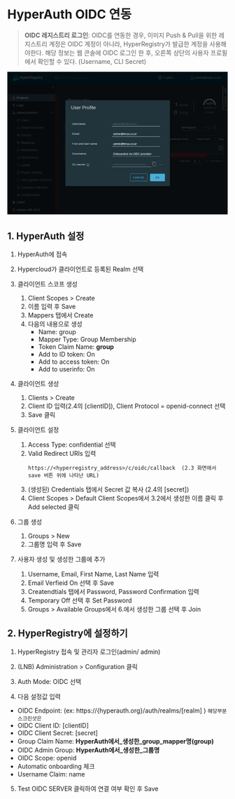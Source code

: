 # HyperAuth OIDC 연동

> **OIDC 레지스트리 로그인**: OIDC를 연동한 경우, 이미지 Push & Pull을 위한 레지스트리 계정은 OIDC 계정이 아니라,
HyperRegistry가 발급한 계정을 사용해야한다. 해당 정보는 웹 콘솔에 OIDC 로그인 한 후, 오른쪽 상단의 사용자 프로필에서 확인할 수 있다. (Username, CLI Secret) 

![레지스트리 로그인](user_profile.png)

## 1. HyperAuth 설정
    
1. HyperAuth에 접속
   
2. Hypercloud가 클라이언트로 등록된 Realm 선택 

3. 클라이언트 스코프 생성

   1. Client Scopes > Create
   2. 이름 입력 후 Save
   3. Mappers 탭에서 Create
   4. 다음의 내용으로 생성
      - Name: group
      - Mapper Type: Group Membership
      - Token Claim Name: **group**
      - Add to ID token: On
      - Add to access token: On
      - Add to userinfo: On

4. 클라이언트 생성

   1. Clients > Create
   2. Client ID 입력(2.4의 [clientID]), Client Protocol = openid-connect 선택 
   3. Save 클릭

5. 클라이언트 설정

   1. Access Type: confidential 선택
   2. Valid Redirect URIs 입력 
      ```text
      https://<hyperregistry_address>/c/oidc/callback  (2.3 화면에서 save 버튼 위에 나타난 URL)
      ```
   3. (생성된) Credentials 탭에서 Secret 값 복사 (2.4의 [secret])
   4. Client Scopes > Default Client Scopes에서 3.2에서 생성한 이름 클릭 후 Add selected 클릭 

6. 그룹 생성

   1. Groups > New
   2. 그룹명 입력 후 Save

7. 사용자 생성 및 생성한 그룹에 추가

   1. Username, Email, First Name, Last Name 입력 
   2. Email Verfieid On 선택 후 Save
   3. Createndtials 탭에서 Password, Password Confirmation 입력
   4. Temporary Off 선택 후 Set Password
   5. Groups > Available Groups에서 6.에서 생성한 그룹 선택 후 Join


## 2. HyperRegistry에 설정하기

1. HyperRegistry 접속 및 관리자 로그인(admin/ admin)
   
2. (LNB) Administration > Configuration 클릭
   
3. Auth Mode: OIDC 선택
   
4. 다음 설정값 입력

- OIDC Endpoint: (ex: https://{hyperauth.org}/auth/realms/[realm] ) `해당부분 스크린샷은`
- OIDC Client ID: [clientID]
- OIDC Client Secret: [secret]
- Group Claim Name: **HyperAuth에서_생성한_group_mapper명(group)**
- OIDC Admin Group: **HyperAuth에서_생성한_그룹명**
- OIDC Scope: openid
- Automatic onboarding 체크
- Username Claim: name

5. Test OIDC SERVER 클릭하여 연결 여부 확인 후 Save
